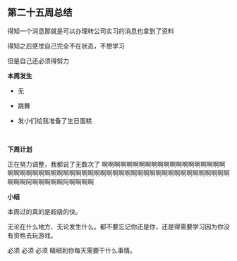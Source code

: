 ## 第二十五周总结



得知一个消息那就是可以办理转公司实习的消息也拿到了资料

得知之后感觉自己完全不在状态，不想学习

但是自己还必须得努力





**本周发生**

- 无

- 跳舞

- 发小们给我准备了生日蛋糕

  ​

**下周计划**

正在努力调整，我都说了无数次了  啊啊啊啊啊啊啊啊啊啊啊啊啊啊啊啊啊啊啊啊啊啊啊啊啊啊啊啊啊啊啊啊啊啊啊啊啊啊啊啊啊啊啊啊啊啊啊啊啊啊啊啊啊啊啊啊啊啊啊阿啊啊啊啊啊阿啊啊啊啊



**小结**

本周过的真的是超级的快。

无论在什么地方、无论发生什么。都不要忘记你还是你，还是得需要学习因为你没有资格去玩游戏。

必须 必须 必须  精细到你每天需要干什么事情。









